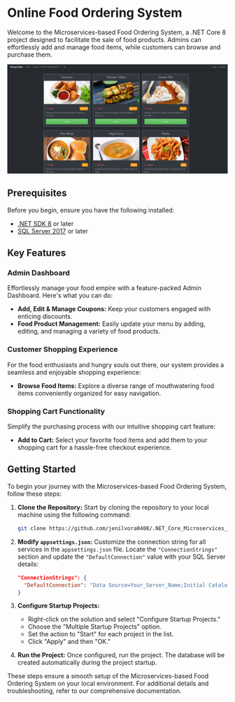 # Online Food Ordering System

Welcome to the Microservices-based Food Ordering System, a .NET Core 8 project designed to facilitate the sale of food products. Admins can effortlessly add and manage food items, while customers can browse and purchase them. 

![Home Page](./project_preview/home_page.png)

## Prerequisites

Before you begin, ensure you have the following installed:

- [.NET SDK 8](https://dotnet.microsoft.com/download) or later
- [SQL Server 2017](https://www.microsoft.com/en-us/sql-server/sql-server-downloads) or later

## Key Features

### Admin Dashboard

Effortlessly manage your food empire with a feature-packed Admin Dashboard. Here's what you can do:

- **Add, Edit & Manage Coupons:** Keep your customers engaged with enticing discounts.
- **Food Product Management:** Easily update your menu by adding, editing, and managing a variety of food products.

### Customer Shopping Experience

For the food enthusiasts and hungry souls out there, our system provides a seamless and enjoyable shopping experience:

- **Browse Food Items:** Explore a diverse range of mouthwatering food items conveniently organized for easy navigation.

### Shopping Cart Functionality

Simplify the purchasing process with our intuitive shopping cart feature:

- **Add to Cart:** Select your favorite food items and add them to your shopping cart for a hassle-free checkout experience.

## Getting Started

To begin your journey with the Microservices-based Food Ordering System, follow these steps:

1. **Clone the Repository:** Start by cloning the repository to your local machine using the following command:

    ```bash
    git clone https://github.com/jenilvora0408/.NET_Core_Microservices_Architecture
    ```

2. **Modify `appsettings.json`:** Customize the connection string for all services in the `appsettings.json` file. Locate the `"ConnectionStrings"` section and update the `"DefaultConnection"` value with your SQL Server details:

    ```json
    "ConnectionStrings": {
      "DefaultConnection": "Data Source=Your_Server_Name;Initial Catalog=Database_Name;User ID=user_id;Password=password;TrustServerCertificate=true"
    }
    ```

3. **Configure Startup Projects:**
   - Right-click on the solution and select "Configure Startup Projects."
   - Choose the "Multiple Startup Projects" option.
   - Set the action to "Start" for each project in the list.
   - Click "Apply" and then "OK."

4. **Run the Project:** Once configured, run the project. The database will be created automatically during the project startup.

These steps ensure a smooth setup of the Microservices-based Food Ordering System on your local environment. For additional details and troubleshooting, refer to our comprehensive documentation.
